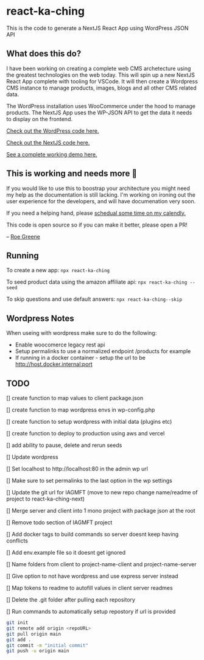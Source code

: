 # react-ka-ching
This is the code to generate a NextJS React App using WordPress JSON API

## What does this do?
I have been working on creating a complete web CMS archetecture using the greatest technologies on the web today. This will spin up a new NextJS React App complete with tooling for VSCode. It will then create a Wordpress CMS instance to manage products, images, blogs and all other CMS related data.

The WordPress installation uses WooCommerce under the hood to manage products. The NextJS App uses the WP-JSON API to get the data it needs to display on the frontend.


[Check out the WordPress code here.](https://github.com/by-rojo/react-ka-ching-wp)


[Check out the NextJS code here.](https://github.com/by-rojo/iagnmft-nodejs)


[See a complete working demo here.](https://iagnmft-nodejs.vercel.app/)


## This is working and needs more 💓

If you would like to use this to boostrap your architecture you might need my help as the documentation is still lacking. I'm working on ironing out the user experience for the developers, and will have documenation very soon.

If you need a helping hand, please [schedual some time on my calendly.](https://calendly.com/roe_the_dev/code-review)

This code is open source so if you can make it better, please open a PR!

– [Roe Greene](https://roethedev.com)

## Running

To create a new app:
`npx react-ka-ching`

To seed product data using the amazon affiliate api:
`npx react-ka-ching --seed`

To skip questions and use default answers:
`npx react-ka-ching--skip`

## Wordpress Notes
When useing with wordpress make sure to do the following:
* Enable woocomerce legacy rest api
* Setup permalinks to use a normalized endpoint /products for example 
* If running in a docker container - setup the url to be http://host.docker.internal:port


## TODO

[] create function to map values to client package.json

[] create function to map wordpress envs in wp-config.php

[] create function to setup wordpress with initial data (plugins etc)

[] create function to deploy to production using aws and vercel

[] add ability to pause, delete and rerun seeds

[] Update wordpress

[] Set localhost to http://localhost:80 in the admin wp url 

[] Make sure to set permalinks to the last option in the wp settings

[] Update the git url for IAGMFT (move to new repo change name/readme of project to react-ka-ching-next)

[] Merge server and client into 1 mono project with package json at the root

[] Remove todo section of IAGMFT project

[] Add docker tags to build commands so server doesnt keep having conflicts

[] Add env.example file so it doesnt get ignored

[] Name folders from client to project-name-client and project-name-server

[] Give option to not have wordpress and use express server instead

[] Map tokens to readme to autofill values in client server readmes

[] Delete the .git folder after pulling each repository

[] Run commands to automatically setup repostory if url is provided

```bash
git init
git remote add origin <repoURL>
git pull origin main
git add .
git commit -m "initial commit"
git push -u origin main
```